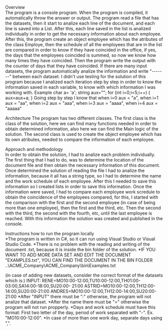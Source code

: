Overview   
The program is a console program.
When the program is compiled, it automatically throw the answer or output.
The program read a file that has the datasets, then it start to analize each line of the document, and each line is saved into a List. After this,
each line saved in the list is analized individually in order to get the necessary information about each employee.
After this, the program create an object employee which has the atributes of the class Employe, then the schedule of all the employees that are in the list are compared 
in order to know if they have coincided in the office, if yes, the days that the employees coincided is summed, so now we know how many times they have coincided.
Then the program write the output with the counter of days that they have coincided. 
If there are many input datasets, the program automatically analize the information and write "-------" between each dataset.
I didn't use testing for the solution of this program because I analized each iteration step by step in order to know the information saved in each variable, to know with which information
I was working with.
Example 
char a= 'a';
string aux="";
for (int i=0;i<5;i++)
	{
		aux=aux+a;
	}
Going step by step I know that when i=0 aux = "a", when i=1 aux = "aa", when i=2 aux = "aaa", when i=3 aux = "aaaa", when i=4 aux = "aaaaa"


Architecture
The program has two different classes. 
The first class is the class of the solution, here we can find many functions needed in order to obtain determined information, also here we can find the Main logic of the solution.
The second class is used to create the object employee which has its own atributes, needed to compare the information of each employee.

Approach and methodology             
In order to obtain the solution, I had to analize each problem individually.
The first thing that I had to do, was to determine the location of the document file and then obtain the necessary information of this document.
Once determined the solution of reading the file I had to analize the information, because it all has a string type, so I had to determine the name and the work schedule of each employee.
After this I needed to save this information so I created lists in order to save this information.
Once the information were saved, I had to compare each employee work scredule to obtain the coincidence of the employees compared, for this, I started with the comparison with the first and
the second employee (in case of being more than one employee), then the first and the third, etc. Then the second with the third, the second with the fourth, etc, until the last employee is reached.
With this information the solution was created and published in the console.
 
 
Instructions how to run the program locally            
*The program is written in C#, so it can run using Visual Studio or Visual Studio Code.
*There is no problem with the reading and writing of the document .txt, because it is inside the bin folder of the solution.
*IF YOU WANT TO ADD MORE DATA SET AND EDIT THE DOCUMENT "EXAMPLES.txt", YOU CAN FIND THE DOCUMENT IN THE BIN FOLDER
..\ACME_Company\ACME_Company\bin\Examples.txt

(in case of adding new datasets, consider the correct format of the datasets which is:)
INPUT:
RENE=MO10:00-12:00,TU10:00-12:00,TH01:00-03:00,SA14:00-18:00,SU20:00- 21:00
ASTRID=MO10:00-12:00,TH12:00-14:00,SU20:00-21:00
ANDRES=MO10:00-12:00,TH12:00-14:00,SU20:00-21:00
*After "INPUT" there must be ":" otherwise, the program will not analize that dataset.
*After the name there must be "=" otherwise the program will not run propperly.
*Days and work schedule must have this format: First two letter of the day, period of work separated with "-". Ex. "MO10:00-12:00".
*In case of more than one work day, separate days using ",".
